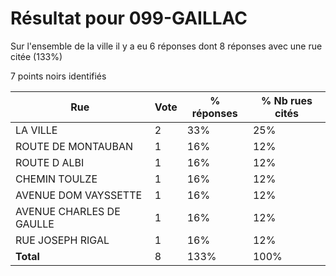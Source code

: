 # Résultat pour 099-GAILLAC

Sur l'ensemble de la ville il y a eu 6 réponses dont 8 réponses avec une rue citée (133%)

7 points noirs identifiés

| Rue | Vote | % réponses | % Nb rues cités|
|-----|------|------------|----------------|
| LA VILLE | 2 | 33% | 25%|
| ROUTE DE MONTAUBAN | 1 | 16% | 12%|
| ROUTE D ALBI | 1 | 16% | 12%|
| CHEMIN TOULZE | 1 | 16% | 12%|
| AVENUE DOM VAYSSETTE | 1 | 16% | 12%|
| AVENUE CHARLES DE GAULLE | 1 | 16% | 12%|
| RUE JOSEPH RIGAL | 1 | 16% | 12%|
| **Total** | 8 | 133% | 100%|
